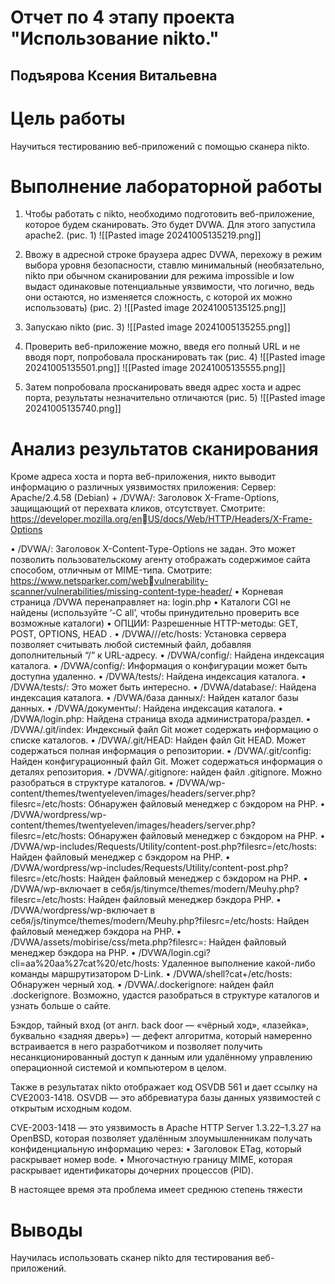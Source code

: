 # Отчет по 4 этапу проекта "Использование nikto."
## Подъярова Ксения Витальевна


# Цель работы
Научиться тестированию веб-приложений с помощью сканера nikto.


# Выполнение лабораторной работы
1. Чтобы работать с nikto, необходимо подготовить веб-приложение, которое будем сканировать. Это будет DVWA. Для этого запустила apache2. (рис. 1)
![[Pasted image 20241005135219.png]]

2. Ввожу в адресной строке браузера адрес DVWA, перехожу в режим выбора уровня безопасности, ставлю минимальный (необязательно, nikto при обычном сканировании для режима impossible и low выдаст одинаковые потенциальные уязвимости, что логично, ведь они остаются, но изменяется сложность, с которой их можно использовать) (рис. 2)
![[Pasted image 20241005135125.png]]

3. Запускаю nikto (рис. 3)
![[Pasted image 20241005135255.png]]

4. Проверить веб-приложение можно, введя его полный URL и не вводя порт, попробовала просканировать так (рис. 4)
![[Pasted image 20241005135501.png]]
![[Pasted image 20241005135555.png]]

5. Затем попробовала просканировать введя адрес хоста и адрес порта, результаты незначительно отличаются (рис. 5)
![[Pasted image 20241005135740.png]]

# Анализ результатов сканирования 

Кроме адреса хоста и порта веб-приложения, никто выводит информацию о различных уязвимостях приложения: 
Сервер: Apache/2.4.58 (Debian) + /DVWA/: Заголовок X-Frame-Options, защищающий от перехвата кликов, отсутствует. Смотрите: https://developer.mozilla.org/enUS/docs/Web/HTTP/Headers/X-Frame-Options 

• /DVWA/: Заголовок X-Content-Type-Options не задан. Это может позволить пользовательскому агенту отображать содержимое сайта способом, отличным от MIME-типа. Смотрите: https://www.netsparker.com/webvulnerability-scanner/vulnerabilities/missing-content-type-header/ 
• Корневая страница /DVWA перенаправляет на: login.php 
• Каталоги CGI не найдены (используйте ‘-C all’, чтобы принудительно проверить все возможные каталоги) 
• ОПЦИИ: Разрешенные HTTP-методы: GET, POST, OPTIONS, HEAD . 
• /DVWA///etc/hosts: Установка сервера позволяет считывать любой системный файл, добавляя дополнительный “/” к URL-адресу. 
• /DVWA/config/: Найдена индексация каталога. 
• /DVWA/config/: Информация о конфигурации может быть доступна удаленно. 
• /DVWA/tests/: Найдена индексация каталога. 
• /DVWA/tests/: Это может быть интересно. 
• /DVWA/database/: Найдена индексация каталога. 
• /DVWA/база данных/: Найден каталог базы данных. 
• /DVWA/документы/: Найдена индексация каталога. 
• /DVWA/login.php: Найдена страница входа администратора/раздел. 
• /DVWA/.git/index: Индексный файл Git может содержать информацию о списке каталогов. 
• /DVWA/.git/HEAD: Найден файл Git HEAD. Может содержаться полная информация о репозитории. 
• /DVWA/.git/config: Найден конфигурационный файл Git. Может содержаться информация о деталях репозитория. 
• /DVWA/.gitignore: найден файл .gitignore. Можно разобраться в структуре каталогов. 
• /DVWA/wp-content/themes/twentyeleven/images/headers/server.php?filesrc=/etc/hosts: Обнаружен файловый менеджер с бэкдором на PHP. 
• /DVWA/wordpress/wp-content/themes/twentyeleven/images/headers/server.php?filesrc=/etc/hosts: Обнаружен файловый менеджер с бэкдором на PHP. 
• /DVWA/wp-includes/Requests/Utility/content-post.php?filesrc=/etc/hosts: Найден файловый менеджер с бэкдором на PHP. 
• /DVWA/wordpress/wp-includes/Requests/Utility/content-post.php?filesrc=/etc/hosts: Найден файловый менеджер с бэкдором на PHP. 
• /DVWA/wp-включает в себя/js/tinymce/themes/modern/Meuhy.php?filesrc=/etc/hosts: Найден файловый менеджер бэкдора PHP. 
• /DVWA/wordpress/wp-включает в себя/js/tinymce/themes/modern/Meuhy.php?filesrc=/etc/hosts: Найден файловый менеджер бэкдора на PHP. 
• /DVWA/assets/mobirise/css/meta.php?filesrc=: Найден файловый менеджер бэкдора на PHP. 
• /DVWA/login.cgi?cli=aa%20aa%27cat%20/etc/hosts: Удаленное выполнение какой-либо команды маршрутизатором D-Link. 
• /DVWA/shell?cat+/etc/hosts: Обнаружен черный ход. 
• /DVWA/.dockerignore: найден файл .dockerignore. Возможно, удастся разобраться в структуре каталогов и узнать больше о сайте. 

Бэкдор, тайный вход (от англ. back door — «чёрный ход», «лазейка», буквально «задняя дверь») — дефект алгоритма, который намеренно встраивается в него разработчиком и позволяет получить несанкционированный доступ к данным или удалённому управлению операционной системой и компьютером в целом. 

Также в результатах nikto отображает код OSVDB 561 и дает ссылку на CVE2003-1418. OSVDB — это аббревиатура базы данных уязвимостей с открытым исходным кодом. 

CVE-2003-1418 — это уязвимость в Apache HTTP Server 1.3.22–1.3.27 на OpenBSD, которая позволяет удалённым злоумышленникам получать конфиденциальную информацию через: 
• Заголовок ETag, который раскрывает номер вode. 
• Многочастную границу MIME, которая раскрывает идентификаторы дочерних процессов (PID). 

В настоящее время эта проблема имеет среднюю степень тяжести

# Выводы
Научилась использовать сканер nikto для тестирования веб-приложений.